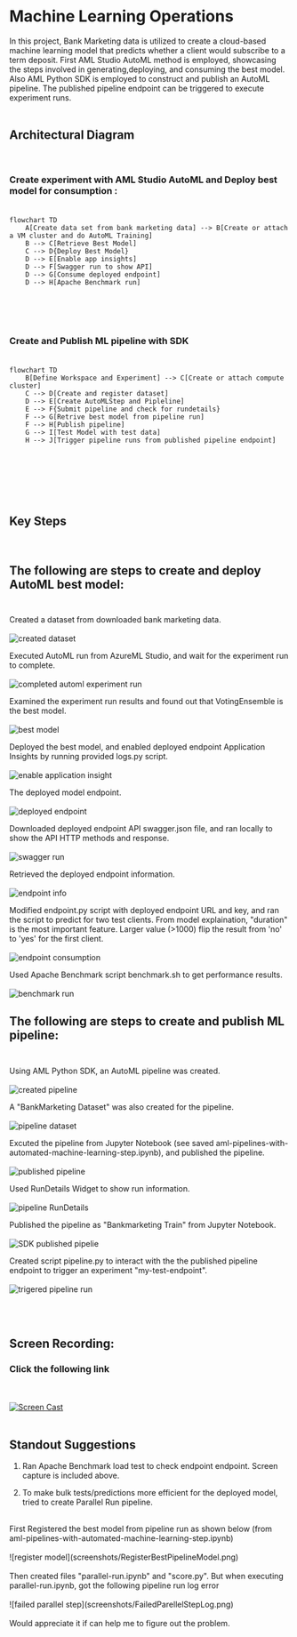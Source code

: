 
# Machine Learning Operations

In this project, Bank Marketing data is utilized to create a cloud-based machine learning model that predicts whether a client would subscribe to a term deposit. First AML Studio AutoML method is employed, showcasing the steps involved in generating,deploying, and consuming the best model. Also AML Python SDK is employed to construct and publish an AutoML pipeline. The published pipeline endpoint can be triggered to execute experiment runs. 
<br><br>
## Architectural Diagram
<br>

### Create experiment with AML Studio AutoML and Deploy best model for consumption : <br><br>

```mermaid
flowchart TD
	A[Create data set from bank marketing data] --> B[Create or attach a VM cluster and do AutoML Training]
	B --> C[Retrieve Best Model]
	C --> D{Deploy Best Model}
	D --> E[Enable app insights]
	D --> F[Swagger run to show API]
	D --> G[Consume deployed endpoint]
	D --> H[Apache Benchmark run]
```

<br><br><br>

### Create and Publish ML pipeline with SDK <br><br>

```mermaid
flowchart TD
	B[Define Workspace and Experiment] --> C[Create or attach compute cluster]
	C --> D[Create and register dataset]
	D --> E[Create AutoMLStep and Pipleline]
	E --> F{Submit pipeline and check for rundetails}
	F --> G[Retrive best model from pipeline run]
	F --> H[Publish pipeline]
	G --> I[Test Model with test data]
	H --> J[Trigger pipeline runs from published pipeline endpoint]


```
<br><br><br><br>

## Key Steps
<br>

## The following are steps to create and deploy AutoML best model: <br><br>

Created a dataset from downloaded bank marketing data. <br><br>
![created dataset](screenshots/RegisteredDataSetForAutoML.png)

Executed AutoML run from AzureML Studio, and wait for the experiment run to complete. <br><br>
![completed automl experiment run](screenshots/CompletedExperimentForAutoML.png)

Examined the experiment run results and found out that VotingEnsemble is the best model.<br><br>
![best model](screenshots/AutoMLRunBestModel.png)

Deployed the best model, and enabled deployed endpoint Application Insights by running provided logs.py script. <br><br>
![enable application insight](screenshots/EnableapplicationInsight.png)

The deployed model endpoint. <br><br>
![deployed endpoint](screenshots/BestModelEndpoint.png)

Downloaded deployed endpoint API swagger.json file, and ran locally to show the API HTTP methods and response.<br><br>
![swagger run](screenshots/SwaggerRuns.png)

Retrieved the deployed endpoint information. <br><br>
![endpoint info](screenshots/EndpointInfo.png)

Modified endpoint.py script with deployed endpoint URL and key, and ran the script to predict for two test clients. From model explaination, "duration" is the most important feature. Larger value (>1000) flip the result from 'no' to 'yes' for the first client.<br><br>
![endpoint consumption](screenshots/EndpointConsumption.png)

Used Apache Benchmark script benchmark.sh to get performance results.<br><br>
![benchmark run](screenshots/BenchMarkRun.png)


## The following are steps to create and publish ML pipeline:<br><br>

Using AML Python SDK, an AutoML pipeline was created. <br><br>
![created pipeline](screenshots/CreatedPipeline.png)

A "BankMarketing Dataset" was also created for the pipeline.<br><br>
![pipeline dataset](screenshots/PipelineDataSet.png)

Excuted the pipeline from Jupyter Notebook (see saved aml-pipelines-with-automated-machine-learning-step.ipynb), and published the pipeline. <br><br>
![published pipeline](screenshots/PublishedPipeline.png)

Used RunDetails Widget to show run information.<br><br>
![pipeline RunDetails](screenshots/RunDetailsOfPipelineRun.png)

Published the pipeline as "Bankmarketing Train" from Jupyter Notebook. <br><br>
![SDK published pipelie](screenshots/SDKPublishedPipeline.png)

Created script pipeline.py to interact with the the published pipeline endpoint to trigger an experiment "my-test-endpoint". <br><br>
![trigered pipeline run](screenshots/CompletedPipelineRun.png)

<br><br>
## Screen Recording:<br>
### Click the following link 
<br><br>
[![Screen Cast](screenshots/ScreenCast.png)](https://youtu.be/NlivYU8uRk4)
<br><br>
## Standout Suggestions

1. Ran Apache Benchmark load test to check endpoint endpoint. Screen capture is included above.

2. To make bulk tests/predictions more efficient for the deployed model, tried to create Parallel Run pipeline.
<br>
First Registered the best model from pipeline run as shown below (from aml-pipelines-with-automated-machine-learning-step.ipynb) <br><br>
![register model](screenshots/RegisterBestPipelineModel.png)
<br><br>
 Then created files "parallel-run.ipynb" and "score.py".
 But when executing parallel-run.ipynb, got the following pipeline run log error <br><br>
 ![failed parallel step](screenshots/FailedParellelStepLog.png)
 <br><br>
 Would appreciate it if can help me to figure out the problem.

